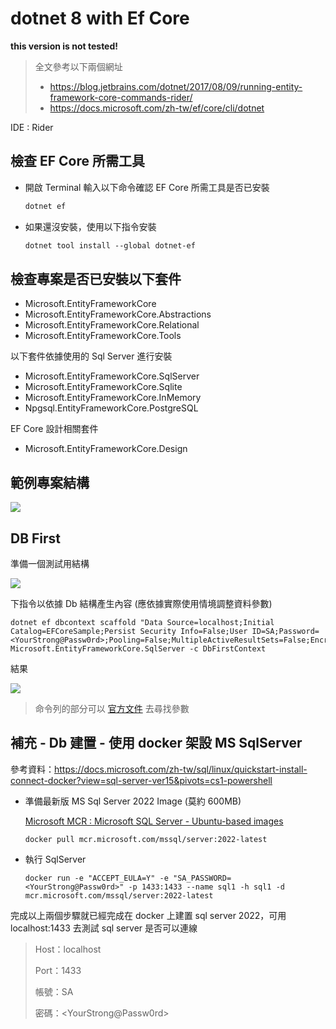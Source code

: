 # dotnet 8 with Ef Core

**this version is not tested!**

> 全文參考以下兩個網址
> * https://blog.jetbrains.com/dotnet/2017/08/09/running-entity-framework-core-commands-rider/
> * https://docs.microsoft.com/zh-tw/ef/core/cli/dotnet

IDE : Rider

## 檢查 EF Core 所需工具

* 開啟 Terminal 輸入以下命令確認 EF Core 所需工具是否已安裝

    ```cl
    dotnet ef
    ```

* 如果還沒安裝，使用以下指令安裝

    ```cl
    dotnet tool install --global dotnet-ef
    ```

## 檢查專案是否已安裝以下套件

* Microsoft.EntityFrameworkCore
* Microsoft.EntityFrameworkCore.Abstractions
* Microsoft.EntityFrameworkCore.Relational
* Microsoft.EntityFrameworkCore.Tools

以下套件依據使用的 Sql Server 進行安裝

* Microsoft.EntityFrameworkCore.SqlServer
* Microsoft.EntityFrameworkCore.Sqlite
* Microsoft.EntityFrameworkCore.InMemory
* Npgsql.EntityFrameworkCore.PostgreSQL

EF Core 設計相關套件

* Microsoft.EntityFrameworkCore.Design

## 範例專案結構

![](https://i.imgur.com/Jb8VaAW.png)

## DB First

準備一個測試用結構

![](https://i.imgur.com/tHxKajW.png)

下指令以依據 Db 結構產生內容 (應依據實際使用情境調整資料參數)

```shell
dotnet ef dbcontext scaffold "Data Source=localhost;Initial Catalog=EFCoreSample;Persist Security Info=False;User ID=SA;Password=<YourStrong@Passw0rd>;Pooling=False;MultipleActiveResultSets=False;Encrypt=False;TrustServerCertificate=False" Microsoft.EntityFrameworkCore.SqlServer -c DbFirstContext
```

結果

![](https://i.imgur.com/rXb38yn.png)

> 命令列的部分可以 [官方文件](https://docs.microsoft.com/zh-tw/ef/core/cli/dotnet) 去尋找參數

## 補充 - Db 建置 - 使用 docker 架設 MS SqlServer

參考資料：https://docs.microsoft.com/zh-tw/sql/linux/quickstart-install-connect-docker?view=sql-server-ver15&pivots=cs1-powershell

* 準備最新版 MS Sql Server 2022 Image (莫約 600MB)

  [Microsoft MCR : Microsoft SQL Server - Ubuntu-based images](https://mcr.microsoft.com/en-us/artifact/mar/mssql/server/about)

  ```shell
  docker pull mcr.microsoft.com/mssql/server:2022-latest
  ```

* 執行 SqlServer

  ```shell
  docker run -e "ACCEPT_EULA=Y" -e "SA_PASSWORD=<YourStrong@Passw0rd>" -p 1433:1433 --name sql1 -h sql1 -d mcr.microsoft.com/mssql/server:2022-latest
  ```

完成以上兩個步驟就已經完成在 docker 上建置 sql server 2022，可用 localhost:1433 去測試 sql server 是否可以連線

> Host：localhost
>
> Port：1433
>
> 帳號：SA
>
> 密碼：\<YourStrong@Passw0rd\>
